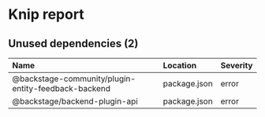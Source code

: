 # Knip report

## Unused dependencies (2)

| Name                                                | Location     | Severity |
| :-------------------------------------------------- | :----------- | :------- |
| @backstage-community/plugin-entity-feedback-backend | package.json | error    |
| @backstage/backend-plugin-api                       | package.json | error    |
